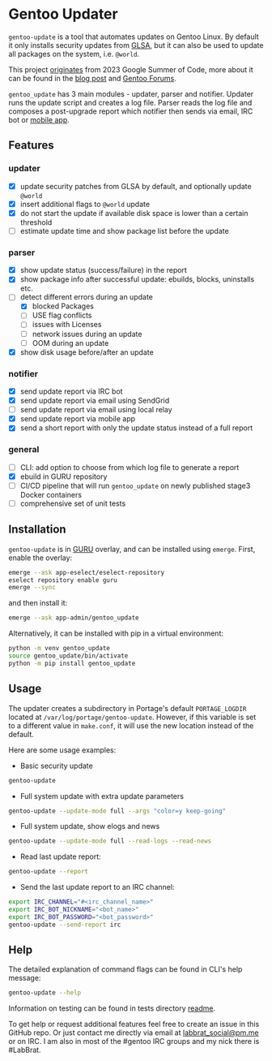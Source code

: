 # Gentoo Updater

`gentoo-update` is a tool that automates updates on Gentoo Linux.
By default it only installs security updates from [GLSA](https://security.gentoo.org/glsa/),
but it can also be used to update all packages on the system, i.e. `@world`.

This project
[originates](https://wiki.gentoo.org/wiki/Google_Summer_of_Code/2023/Ideas/Automated_Gentoo_system_updater)
from 2023 Google Summer of Code, more about it can be found in the
[blog post](https://blogs.gentoo.org/gsoc/2023/08/27/final-report-automated-gentoo-system-updater/) and
[Gentoo Forums](https://forums.gentoo.org/viewtopic-p-8793827.html#8793827).

`gentoo_update` has 3 main modules - updater, parser and notifier. Updater runs the
update script and creates a log file. Parser reads the log file and composes a post-upgrade
report which notifier then sends via email, IRC bot or
[mobile app](https://github.com/Lab-Brat/gentoo_update_flutter).

## Features

### updater

- [x] update security patches from GLSA by default, and optionally update `@world`
- [x] insert additional flags to `@world` update
- [x] do not start the update if available disk space is lower than a certain threshold
- [ ] estimate update time and show package list before the update

### parser

- [x] show update status (success/failure) in the report
- [x] show package info after successful update: ebuilds, blocks, uninstalls etc.
- [ ] detect different errors during an update
  - [x] blocked Packages
  - [ ] USE flag conflicts
  - [ ] issues with Licenses
  - [ ] network issues during an update
  - [ ] OOM during an update
- [x] show disk usage before/after an update

### notifier

- [x] send update report via IRC bot
- [x] send update report via email using SendGrid
- [ ] send update report via email using local relay
- [x] send update report via mobile app
- [x] send a short report with only the update status instead of a full report

### general

- [ ] CLI: add option to choose from which log file to generate a report
- [x] ebuild in GURU repository
- [ ] CI/CD pipeline that will run `gentoo_update` on newly published stage3 Docker containers
- [ ] comprehensive set of unit tests

## Installation

`gentoo-update` is in [GURU](https://wiki.gentoo.org/wiki/Project:GURU)
overlay, and can be installed using `emerge`. First, enable the overlay:

```bash
emerge --ask app-eselect/eselect-repository
eselect repository enable guru
emerge --sync
```

and then install it:

```bash
emerge --ask app-admin/gentoo_update
```

Alternatively, it can be installed with pip in a virtual environment:

```bash
python -m venv gentoo_update
source gentoo_update/bin/activate
python -m pip install gentoo_update
```

## Usage

The updater creates a subdirectory in Portage's default `PORTAGE_LOGDIR` located at `/var/log/portage/gentoo-update`.
However, if this variable is set to a different value in `make.conf`, it will use the new location instead of the default.

Here are some usage examples:

- Basic security update

```bash
gentoo-update
```

- Full system update with extra update parameters

```bash
gentoo-update --update-mode full --args "color=y keep-going"
```

- Full system update, show elogs and news

```bash
gentoo-update --update-mode full --read-logs --read-news
```

- Read last update report:

```bash
gentoo-update --report
```

- Send the last update report to an IRC channel:

```bash
export IRC_CHANNEL="#<irc_channel_name>"
export IRC_BOT_NICKNAME="<bot_name>"
export IRC_BOT_PASSWORD="<bot_password>"
gentoo-update --send-report irc
```

## Help

The detailed explanation of command flags can be found in CLI's help message:

```bash
gentoo-update --help
```

Information on testing can be found in tests directory [readme](tests/README.md).

To get help or request additional features feel free to create an issue in this GitHub repo.
Or just contact me directly via email at [labbrat_social@pm.me](mailto:labbrat_social@pm.me) or on IRC.
I am also in most of the #gentoo IRC groups and my nick there is #LabBrat.
